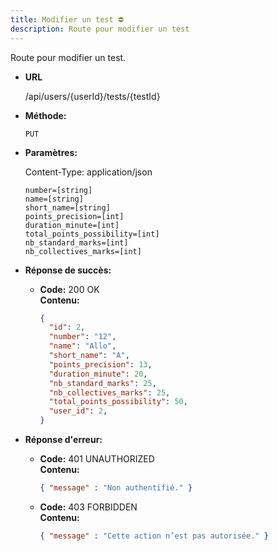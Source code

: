 ```yaml
---
title: Modifier un test ⛔
description: Route pour modifier un test
---
```


Route pour modifier un test.

- **URL**

  /api/users/{userId}/tests/{testId}

- **Méthode:**

  `PUT`

- **Paramètres:**

  Content-Type: application/json<br>

  `number=[string]`<br>
  `name=[string]`<br>
  `short_name=[string]`<br>
  `points_precision=[int]`<br>
  `duration_minute=[int]`<br>
  `total_points_possibility=[int]`<br>
  `nb_standard_marks=[int]`<br>
  `nb_collectives_marks=[int]`<br>

- **Réponse de succès:**

  - **Code:** 200 OK <br />
    **Contenu:**
    ```json
    {
      "id": 2,
      "number": "12",
      "name": "Allo",
      "short_name": "A",
      "points_precision": 13,
      "duration_minute": 20,
      "nb_standard_marks": 25,
      "nb_collectives_marks": 25,
      "total_points_possibility": 50,
      "user_id": 2,
    }

    ```

- **Réponse d'erreur:**

  - **Code:** 401 UNAUTHORIZED <br />
    **Contenu:**
    ```json
    { "message" : "Non authentifié." }
    ```

  - **Code:** 403 FORBIDDEN <br />
    **Contenu:**
    ```json
    { "message" : "Cette action n’est pas autorisée." }
    ```
